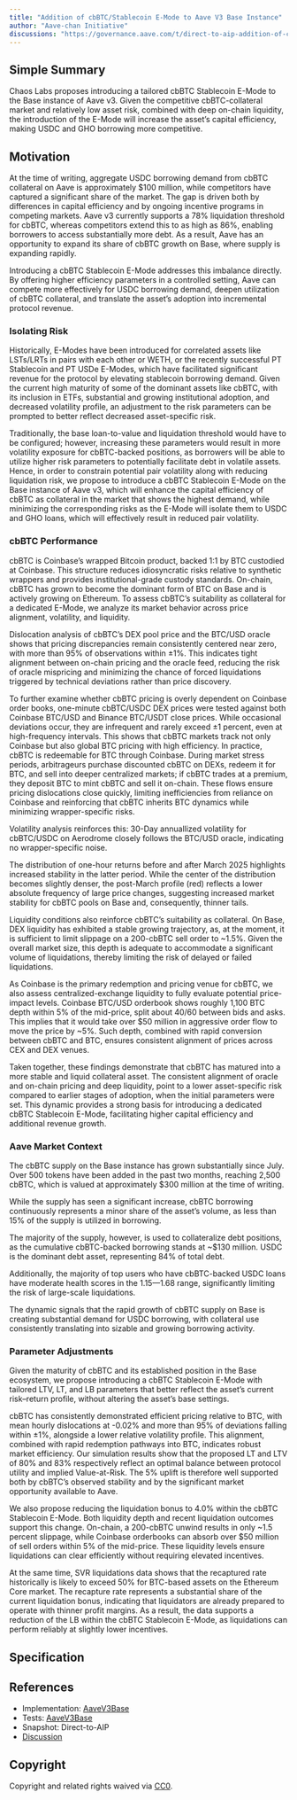 ```yaml
---
title: "Addition of cbBTC/Stablecoin E-Mode to Aave V3 Base Instance"
author: "Aave-chan Initiative"
discussions: "https://governance.aave.com/t/direct-to-aip-addition-of-cbbtc-stablecoin-e-mode-to-aave-v3-base-instance/23174"
---
```


## Simple Summary

Chaos Labs proposes introducing a tailored cbBTC Stablecoin E-Mode to the Base instance of Aave v3. Given the competitive cbBTC-collateral market and relatively low asset risk, combined with deep on-chain liquidity, the introduction of the E-Mode will increase the asset’s capital efficiency, making USDC and GHO borrowing more competitive.

## Motivation

At the time of writing, aggregate USDC borrowing demand from cbBTC collateral on Aave is approximately $100 million, while competitors have captured a significant share of the market. The gap is driven both by differences in capital efficiency and by ongoing incentive programs in competing markets. Aave v3 currently supports a 78% liquidation threshold for cbBTC, whereas competitors extend this to as high as 86%, enabling borrowers to access substantially more debt. As a result, Aave has an opportunity to expand its share of cbBTC growth on Base, where supply is expanding rapidly.

Introducing a cbBTC Stablecoin E-Mode addresses this imbalance directly. By offering higher efficiency parameters in a controlled setting, Aave can compete more effectively for USDC borrowing demand, deepen utilization of cbBTC collateral, and translate the asset’s adoption into incremental protocol revenue.

### Isolating Risk

Historically, E-Modes have been introduced for correlated assets like LSTs/LRTs in pairs with each other or WETH, or the recently successful PT Stablecoin and PT USDe E-Modes, which have facilitated significant revenue for the protocol by elevating stablecoin borrowing demand. Given the current high maturity of some of the dominant assets like cbBTC, with its inclusion in ETFs, substantial and growing institutional adoption, and decreased volatility profile, an adjustment to the risk parameters can be prompted to better reflect decreased asset-specific risk.

Traditionally, the base loan-to-value and liquidation threshold would have to be configured; however, increasing these parameters would result in more volatility exposure for cbBTC-backed positions, as borrowers will be able to utilize higher risk parameters to potentially facilitate debt in volatile assets. Hence, in order to constrain potential pair volatility along with reducing liquidation risk, we propose to introduce a cbBTC Stablecoin E-Mode on the Base instance of Aave v3, which will enhance the capital efficiency of cbBTC as collateral in the market that shows the highest demand, while minimizing the corresponding risks as the E-Mode will isolate them to USDC and GHO loans, which will effectively result in reduced pair volatility.

### cbBTC Performance

cbBTC is Coinbase’s wrapped Bitcoin product, backed 1:1 by BTC custodied at Coinbase. This structure reduces idiosyncratic risks relative to synthetic wrappers and provides institutional-grade custody standards. On-chain, cbBTC has grown to become the dominant form of BTC on Base and is actively growing on Ethereum. To assess cbBTC’s suitability as collateral for a dedicated E-Mode, we analyze its market behavior across price alignment, volatility, and liquidity.

Dislocation analysis of cbBTC’s DEX pool price and the BTC/USD oracle shows that pricing discrepancies remain consistently centered near zero, with more than 95% of observations within ±1%. This indicates tight alignment between on-chain pricing and the oracle feed, reducing the risk of oracle mispricing and minimizing the chance of forced liquidations triggered by technical deviations rather than price discovery.

To further examine whether cbBTC pricing is overly dependent on Coinbase order books, one-minute cbBTC/USDC DEX prices were tested against both Coinbase BTC/USD and Binance BTC/USDT close prices. While occasional deviations occur, they are infrequent and rarely exceed ±1 percent, even at high-frequency intervals. This shows that cbBTC markets track not only Coinbase but also global BTC pricing with high efficiency. In practice, cbBTC is redeemable for BTC through Coinbase. During market stress periods, arbitrageurs purchase discounted cbBTC on DEXs, redeem it for BTC, and sell into deeper centralized markets; if cbBTC trades at a premium, they deposit BTC to mint cbBTC and sell it on-chain. These flows ensure pricing dislocations close quickly, limiting inefficiencies from reliance on Coinbase and reinforcing that cbBTC inherits BTC dynamics while minimizing wrapper-specific risks.

Volatility analysis reinforces this: 30-Day annuallized volatility for cbBTC/USDC on Aerodrome closely follows the BTC/USD oracle, indicating no wrapper-specific noise.

The distribution of one-hour returns before and after March 2025 highlights increased stability in the latter period. While the center of the distribution becomes slightly denser, the post-March profile (red) reflects a lower absolute frequency of large price changes, suggesting increased market stability for cbBTC pools on Base and, consequently, thinner tails.

Liquidity conditions also reinforce cbBTC’s suitability as collateral. On Base, DEX liquidity has exhibited a stable growing trajectory, as, at the moment, it is sufficient to limit slippage on a 200-cbBTC sell order to ~1.5%. Given the overall market size, this depth is adequate to accommodate a significant volume of liquidations, thereby limiting the risk of delayed or failed liquidations.

As Coinbase is the primary redemption and pricing venue for cbBTC, we also assess centralized-exchange liquidity to fully evaluate potential price-impact levels. Coinbase BTC/USD orderbook shows roughly 1,100 BTC depth within 5% of the mid-price, split about 40/60 between bids and asks. This implies that it would take over $50 million in aggressive order flow to move the price by ~5%. Such depth, combined with rapid conversion between cbBTC and BTC, ensures consistent alignment of prices across CEX and DEX venues.

Taken together, these findings demonstrate that cbBTC has matured into a more stable and liquid collateral asset. The consistent alignment of oracle and on-chain pricing and deep liquidity, point to a lower asset-specific risk compared to earlier stages of adoption, when the initial parameters were set. This dynamic provides a strong basis for introducing a dedicated cbBTC Stablecoin E-Mode, facilitating higher capital efficiency and additional revenue growth.

### Aave Market Context

The cbBTC supply on the Base instance has grown substantially since July. Over 500 tokens have been added in the past two months, reaching 2,500 cbBTC, which is valued at approximately $300 million at the time of writing.

While the supply has seen a significant increase, cbBTC borrowing continuously represents a minor share of the asset’s volume, as less than 15% of the supply is utilized in borrowing.

The majority of the supply, however, is used to collateralize debt positions, as the cumulative cbBTC-backed borrowing stands at ~$130 million. USDC is the dominant debt asset, representing 84% of total debt.

Additionally, the majority of top users who have cbBTC-backed USDC loans have moderate health scores in the 1.15—1.68 range, significantly limiting the risk of large-scale liquidations.

The dynamic signals that the rapid growth of cbBTC supply on Base is creating substantial demand for USDC borrowing, with collateral use consistently translating into sizable and growing borrowing activity.

### Parameter Adjustments

Given the maturity of cbBTC and its established position in the Base ecosystem, we propose introducing a cbBTC Stablecoin E-Mode with tailored LTV, LT, and LB parameters that better reflect the asset’s current risk–return profile, without altering the asset’s base settings.

cbBTC has consistently demonstrated efficient pricing relative to BTC, with mean hourly dislocations at -0.02% and more than 95% of deviations falling within ±1%, alongside a lower relative volatility profile. This alignment, combined with rapid redemption pathways into BTC, indicates robust market efficiency. Our simulation results show that the proposed LT and LTV of 80% and 83% respectively reflect an optimal balance between protocol utility and implied Value-at-Risk. The 5% uplift is therefore well supported both by cbBTC’s observed stability and by the significant market opportunity available to Aave.

We also propose reducing the liquidation bonus to 4.0% within the cbBTC Stablecoin E-Mode. Both liquidity depth and recent liquidation outcomes support this change. On-chain, a 200-cbBTC unwind results in only ~1.5 percent slippage, while Coinbase orderbooks can absorb over $50 million of sell orders within 5% of the mid-price. These liquidity levels ensure liquidations can clear efficiently without requiring elevated incentives.

At the same time, SVR liquidations data shows that the recaptured rate historically is likely to exceed 50% for BTC-based assets on the Ethereum Core market. The recapture rate represents a substantial share of the current liquidation bonus, indicating that liquidators are already prepared to operate with thinner profit margins. As a result, the data supports a reduction of the LB within the cbBTC Stablecoin E-Mode, as liquidations can perform reliably at slightly lower incentives.

## Specification

## References

- Implementation: [AaveV3Base](https://github.com/bgd-labs/aave-proposals-v3/blob/main/src/20251007_AaveV3Base_AdditionOfCbBTCStablecoinEModeToAaveV3BaseInstance/AaveV3Base_AdditionOfCbBTCStablecoinEModeToAaveV3BaseInstance_20251007.sol)
- Tests: [AaveV3Base](https://github.com/bgd-labs/aave-proposals-v3/blob/main/src/20251007_AaveV3Base_AdditionOfCbBTCStablecoinEModeToAaveV3BaseInstance/AaveV3Base_AdditionOfCbBTCStablecoinEModeToAaveV3BaseInstance_20251007.t.sol)
- Snapshot: Direct-to-AIP
- [Discussion](https://governance.aave.com/t/direct-to-aip-addition-of-cbbtc-stablecoin-e-mode-to-aave-v3-base-instance/23174)

## Copyright

Copyright and related rights waived via [CC0](https://creativecommons.org/publicdomain/zero/1.0/).
